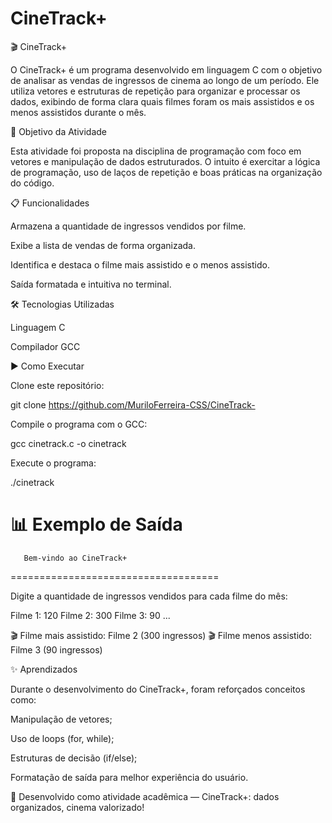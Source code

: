 # CineTrack+
🎬 CineTrack+

O CineTrack+ é um programa desenvolvido em linguagem C com o objetivo de analisar as vendas de ingressos de cinema ao longo de um período.
Ele utiliza vetores e estruturas de repetição para organizar e processar os dados, exibindo de forma clara quais filmes foram os mais assistidos e os menos assistidos durante o mês.

🚀 Objetivo da Atividade

Esta atividade foi proposta na disciplina de programação com foco em vetores e manipulação de dados estruturados.
O intuito é exercitar a lógica de programação, uso de laços de repetição e boas práticas na organização do código.

📋 Funcionalidades

Armazena a quantidade de ingressos vendidos por filme.

Exibe a lista de vendas de forma organizada.

Identifica e destaca o filme mais assistido e o menos assistido.

Saída formatada e intuitiva no terminal.

🛠️ Tecnologias Utilizadas

Linguagem C

Compilador GCC

▶️ Como Executar

Clone este repositório:

git clone https://github.com/MuriloFerreira-CSS/CineTrack-


Compile o programa com o GCC:

gcc cinetrack.c -o cinetrack


Execute o programa:

./cinetrack

📊 Exemplo de Saída
====================================
       Bem-vindo ao CineTrack+      
====================================

Digite a quantidade de ingressos vendidos para cada filme do mês:

Filme 1: 120
Filme 2: 300
Filme 3: 90
...

🎬 Filme mais assistido: Filme 2 (300 ingressos)
🎬 Filme menos assistido: Filme 3 (90 ingressos)

✨ Aprendizados

Durante o desenvolvimento do CineTrack+, foram reforçados conceitos como:

Manipulação de vetores;

Uso de loops (for, while);

Estruturas de decisão (if/else);

Formatação de saída para melhor experiência do usuário.

🔗 Desenvolvido como atividade acadêmica — CineTrack+: dados organizados, cinema valorizado!
